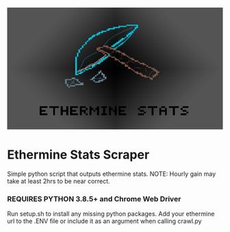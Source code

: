 ![Alt text](/etherminestats.png?raw=true)
# Ethermine Stats Scraper
Simple python script that outputs ethermine stats.
NOTE: Hourly gain may take at least 2hrs to be near correct.

### REQUIRES PYTHON 3.8.5+ and Chrome Web Driver

Run setup.sh to install any missing python packages.
Add your ethermine url to the .ENV file or include it as an argument when calling crawl.py
